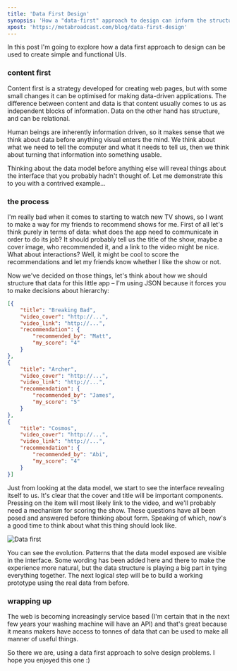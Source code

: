 ```yaml
---
title: 'Data First Design'
synopsis: 'How a "data-first" approach to design can inform the structure of our user interfaces.'
xpost: 'https://metabroadcast.com/blog/data-first-design'
---
```


In this post I'm going to explore how a data first approach to design can be used to create simple and functional UIs.

### content first

Content first is a strategy developed for creating web pages, but with some small changes it can be optimised for making data-driven applications. The difference between content and data is that content usually comes to us as independent blocks of information. Data on the other hand has structure, and can be relational.

Human beings are inherently information driven, so it makes sense that we think about data before anything visual enters the mind. We think about what we need to tell the computer and what it needs to tell us, then we think about turning that information into something usable.

Thinking about the data model before anything else will reveal things about the interface that you probably hadn't thought of. Let me demonstrate this to you with a contrived example...

### the process

I'm really bad when it comes to starting to watch new TV shows, so I want to make a way for my friends to recommend shows for me. First of all let's think purely in terms of data: what does the app need to communicate in order to do its job? It should probably tell us the title of the show, maybe a cover image, who recommended it, and a link to the video might be nice. What about interactions? Well, it might be cool to score the recommendations and let my friends know whether I like the show or not.

Now we've decided on those things, let's think about how we should structure that data for this little app – I'm using JSON because it forces you to make decisions about hierarchy:

```json
[{
    "title": "Breaking Bad",
    "video_cover": "http://...",
    "video_link": "http://...",
    "recommendation": {
        "recommended_by": "Matt",
        "my_score": "4"
    }
},
{
    "title": "Archer",
    "video_cover": "http://...",
    "video_link": "http://...",
    "recommendation": {
        "recommended_by": "James",
        "my_score": "5"
    }
},
{
    "title": "Cosmos",
    "video_cover": "http://...",
    "video_link": "http://...",
    "recommendation": {
        "recommended_by": "Abi",
        "my_score": "4"
    }
}]
```

Just from looking at the data model, we start to see the interface revealing itself to us. It's clear that the cover and title will be important components. Pressing on the item will most likely link to the video, and we'll probably need a mechanism for scoring the show. These questions have all been posed and answered before thinking about form. Speaking of which, now's a good time to think about what this thing should look like.

![Data first](https://c4.staticflickr.com/4/3930/15233660009_0347da4548_b.jpg)

You can see the evolution. Patterns that the data model exposed are visible in the interface. Some wording has been added here and there to make the experience more natural, but the data structure is playing a big part in tying everything together. The next logical step will be to build a working prototype using the real data from before.

### wrapping up

The web is becoming increasingly service based (I'm certain that in the next few years your washing machine will have an API) and that's great because it means makers have access to tonnes of data that can be used to make all manner of useful things.

So there we are, using a data first approach to solve design problems. I hope you enjoyed this one :)
